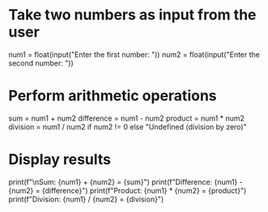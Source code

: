 # Take two numbers as input from the user
num1 = float(input("Enter the first number: "))
num2 = float(input("Enter the second number: "))

# Perform arithmetic operations
sum = num1 + num2
difference = num1 - num2
product = num1 * num2
division = num1 / num2 if num2 != 0 else "Undefined (division by zero)"

# Display results
print(f"\nSum: {num1} + {num2} = {sum}")
print(f"Difference: {num1} - {num2} = {difference}")
print(f"Product: {num1} * {num2} = {product}")
print(f"Division: {num1} / {num2} = {division}")
